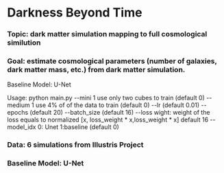 # Darkness Beyond Time 

### Topic: dark matter simulation mapping to full cosmological similution 

### Goal: estimate cosmological parameters (number of galaxies, dark matter mass, etc.) from dark matter simulation.

Baseline Model: U-Net

Usage: python main.py
--mini  1 use only two cubes to train  (default 0)
--medium 1 use 4% of of the data to train  (default 0)
--lr  (default 0.01)
--epochs  (default 20)
--batch_size  (default 16)
--loss wight: weight of the loss equals to normalized [x, loss_weight * x,loss_weight * x] default 16
--model_idx 0: Unet 1:baseline  (default 0)
### Data: 6 simulations from Illustris Project

### Baseline Model: U-Net
